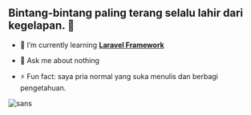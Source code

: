 ## Bintang-bintang paling terang selalu lahir dari kegelapan. 🌟

<!--
**AuliaRamadhani060/AuliaRamadhani060** is a ✨ _special_ ✨ repository because its `README.md` (this file) appears on your GitHub profile.

Here are some ideas to get you started:

- 🔭 I’m currently working on ...
- 🌱 I’m currently learning ...
- 👯 I’m looking to collaborate on ...
- 🤔 I’m looking for help with ...
- 💬 Ask me about ...
- 📫 How to reach me: ...
- 😄 Pronouns: ...
- ⚡ Fun fact: ...
-->

- 🌱 I’m currently learning [**Laravel Framework**](https://laravel.com)

- 💬 Ask me about nothing

- ⚡ Fun fact: saya pria normal yang suka menulis dan   berbagi pengetahuan.

![sans](https://media.giphy.com/media/v1.Y2lkPTc5MGI3NjExOTR4OXI1YThoZ3NvMHYweW5sdGFzNXg0MGd6cDVpNmNhY2pvcXE2MyZlcD12MV9naWZzX3NlYXJjaCZjdD1n/T9GRGYUjrdx71OCESw/giphy.gif)
